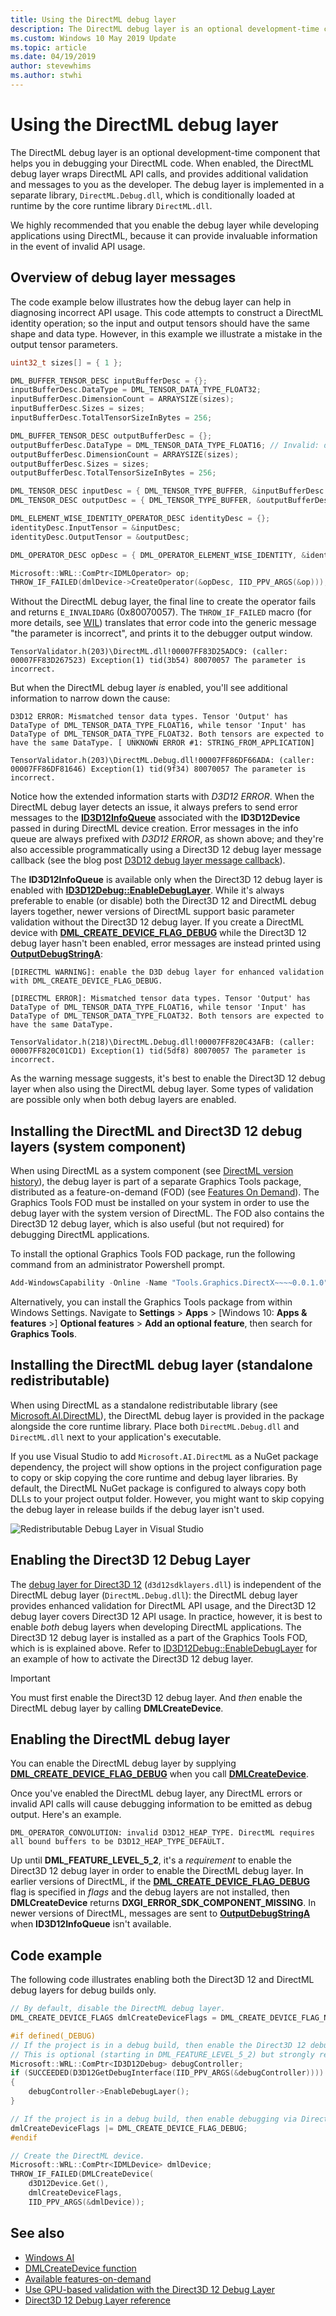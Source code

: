 ```yaml
---
title: Using the DirectML debug layer
description: The DirectML debug layer is an optional development-time component that helps you in debugging your DirectML code.
ms.custom: Windows 10 May 2019 Update
ms.topic: article
ms.date: 04/19/2019
author: stevewhims
ms.author: stwhi
---
```


# Using the DirectML debug layer

The DirectML debug layer is an optional development-time component that helps you in debugging your DirectML code. When enabled, the DirectML debug layer wraps DirectML API calls, and provides additional validation and messages to you as the developer. The debug layer is implemented in a separate library, `DirectML.Debug.dll`, which is conditionally loaded at runtime by the core runtime library `DirectML.dll`.

We highly recommended that you enable the debug layer while developing applications using DirectML, because it can provide invaluable information in the event of invalid API usage.

## Overview of debug layer messages

The code example below illustrates how the debug layer can help in diagnosing incorrect API usage. This code attempts to construct a DirectML identity operation; so the input and output tensors should have the same shape and data type. However, in this example we illustrate a mistake in the output tensor parameters.

```cpp
uint32_t sizes[] = { 1 };

DML_BUFFER_TENSOR_DESC inputBufferDesc = {};
inputBufferDesc.DataType = DML_TENSOR_DATA_TYPE_FLOAT32;
inputBufferDesc.DimensionCount = ARRAYSIZE(sizes);
inputBufferDesc.Sizes = sizes;
inputBufferDesc.TotalTensorSizeInBytes = 256;

DML_BUFFER_TENSOR_DESC outputBufferDesc = {};
outputBufferDesc.DataType = DML_TENSOR_DATA_TYPE_FLOAT16; // Invalid: doesn't match input type!
outputBufferDesc.DimensionCount = ARRAYSIZE(sizes);
outputBufferDesc.Sizes = sizes;
outputBufferDesc.TotalTensorSizeInBytes = 256;

DML_TENSOR_DESC inputDesc = { DML_TENSOR_TYPE_BUFFER, &inputBufferDesc };
DML_TENSOR_DESC outputDesc = { DML_TENSOR_TYPE_BUFFER, &outputBufferDesc };

DML_ELEMENT_WISE_IDENTITY_OPERATOR_DESC identityDesc = {};
identityDesc.InputTensor = &inputDesc;
identityDesc.OutputTensor = &outputDesc;

DML_OPERATOR_DESC opDesc = { DML_OPERATOR_ELEMENT_WISE_IDENTITY, &identityDesc };

Microsoft::WRL::ComPtr<IDMLOperator> op;
THROW_IF_FAILED(dmlDevice->CreateOperator(&opDesc, IID_PPV_ARGS(&op)));
```

Without the DirectML debug layer, the final line to create the operator fails and returns `E_INVALIDARG` (0x80070057). The `THROW_IF_FAILED` macro (for more details, see [WIL](https://github.com/microsoft/wil)) translates that error code into the generic message "the parameter is incorrect", and prints it to the debugger output window.

```console
TensorValidator.h(203)\DirectML.dll!00007FF83D25ADC9: (caller: 00007FF83D267523) Exception(1) tid(3b54) 80070057 The parameter is incorrect.
```

But when the DirectML debug layer *is* enabled, you'll see additional information to narrow down the cause:

```console
D3D12 ERROR: Mismatched tensor data types. Tensor 'Output' has DataType of DML_TENSOR_DATA_TYPE_FLOAT16, while tensor 'Input' has DataType of DML_TENSOR_DATA_TYPE_FLOAT32. Both tensors are expected to have the same DataType. [ UNKNOWN ERROR #1: STRING_FROM_APPLICATION]

TensorValidator.h(203)\DirectML.Debug.dll!00007FF86DF66ADA: (caller: 00007FF86DF81646) Exception(1) tid(9f34) 80070057 The parameter is incorrect.
```

Notice how the extended information starts with *D3D12 ERROR*. When the DirectML debug layer detects an issue, it always prefers to send error messages to the [**ID3D12InfoQueue**](/windows/win32/api/d3d12sdklayers/nn-d3d12sdklayers-id3d12infoqueue) associated with the **ID3D12Device** passed in during DirectML device creation. Error messages in the info queue are always prefixed with *D3D12 ERROR*, as shown above; and they're also accessible programmatically using a Direct3D 12 debug layer message callback (see the blog post [D3D12 debug layer message callback](https://devblogs.microsoft.com/directx/d3d12-debug-layer-message-callback/)).

The **ID3D12InfoQueue** is available only when the Direct3D 12 debug layer is enabled with [**ID3D12Debug::EnableDebugLayer**](/windows/win32/api/d3d12sdklayers/nf-d3d12sdklayers-id3d12debug-enabledebuglayer). While it's always preferable to enable (or disable) both the Direct3D 12 and DirectML debug layers together, newer versions of DirectML support basic parameter validation without the Direct3D 12 debug layer. If you create a DirectML device with [**DML_CREATE_DEVICE_FLAG_DEBUG**](/windows/win32/api/directml/ne-directml-dml_create_device_flags) while the Direct3D 12 debug layer hasn't been enabled, error messages are instead printed using [**OutputDebugStringA**](/windows/win32/api/debugapi/nf-debugapi-outputdebugstringa):

```console
[DIRECTML WARNING]: enable the D3D debug layer for enhanced validation with DML_CREATE_DEVICE_FLAG_DEBUG.

[DIRECTML ERROR]: Mismatched tensor data types. Tensor 'Output' has DataType of DML_TENSOR_DATA_TYPE_FLOAT16, while tensor 'Input' has DataType of DML_TENSOR_DATA_TYPE_FLOAT32. Both tensors are expected to have the same DataType.

TensorValidator.h(218)\DirectML.Debug.dll!00007FF820C43AFB: (caller: 00007FF820C01CD1) Exception(1) tid(5df8) 80070057 The parameter is incorrect.
```

As the warning message suggests, it's best to enable the Direct3D 12 debug layer when also using the DirectML debug layer. Some types of validation are possible only when both debug layers are enabled.

## Installing the DirectML and Direct3D 12 debug layers (system component)

When using DirectML as a system component (see [DirectML version history](/windows/ai/directml/dml-version-history)), the debug layer is part of a separate Graphics Tools package, distributed as a feature-on-demand (FOD) (see [Features On Demand](/windows-hardware/manufacture/desktop/features-on-demand-v2--capabilities)). The Graphics Tools FOD must be installed on your system in order to use the debug layer with the system version of DirectML. The FOD also contains the Direct3D 12 debug layer, which is also useful (but not required) for debugging DirectML applications.

To install the optional Graphics Tools FOD package, run the following command from an administrator Powershell prompt.

```powershell
Add-WindowsCapability -Online -Name "Tools.Graphics.DirectX~~~~0.0.1.0"
```

Alternatively, you can install the Graphics Tools package from within Windows Settings. Navigate to **Settings** > **Apps** > [Windows 10: **Apps & features** >] **Optional features** > **Add an optional feature**, then search for **Graphics Tools**.

## Installing the DirectML debug layer (standalone redistributable)

When using DirectML as a standalone redistributable library (see [Microsoft.AI.DirectML](https://www.nuget.org/packages/Microsoft.AI.DirectML/)), the DirectML debug layer is provided in the package alongside the core runtime library. Place both `DirectML.Debug.dll` and `DirectML.dll` next to your application's executable.

If you use Visual Studio to add `Microsoft.AI.DirectML` as a NuGet package dependency, the project will show options in the project configuration page to copy or skip copying the core runtime and debug layer libraries. By default, the DirectML NuGet package is configured to always copy both DLLs to your project output folder. However, you might want to skip copying the debug layer in release builds if the debug layer isn't used.

![Redistributable Debug Layer in Visual Studio](images/redist_debug_layer.png)

## Enabling the Direct3D 12 Debug Layer

The [debug layer for Direct3D 12](/windows/win32/direct3d12/direct3d-12-sdklayers-reference) (`d3d12sdklayers.dll`) is independent of the DirectML debug layer (`DirectML.Debug.dll`): the DirectML debug layer provides enhanced validation for DirectML API usage, and the Direct3D 12 debug layer covers Direct3D 12 API usage. In practice, however, it is best to enable *both* debug layers when developing DirectML applications. The Direct3D 12 debug layer is installed as a part of the Graphics Tools FOD, which is is explained above. Refer to [ID3D12Debug::EnableDebugLayer](/windows/win32/api/d3d12sdklayers/nf-d3d12sdklayers-id3d12debug-enabledebuglayer) for an example of how to activate the Direct3D 12 debug layer.

> [!IMPORTANT]
> You must first enable the Direct3D 12 debug layer. And *then* enable the DirectML debug layer by calling **DMLCreateDevice**.

## Enabling the DirectML debug layer

You can enable the DirectML debug layer by supplying [**DML_CREATE_DEVICE_FLAG_DEBUG**](/windows/win32/api/directml/ne-directml-dml_create_device_flags) when you call [**DMLCreateDevice**](/windows/win32/api/directml/nf-directml-dmlcreatedevice). 

Once you've enabled the DirectML debug layer, any DirectML errors or invalid API calls will cause debugging information to be emitted as debug output. Here's an example.

```console
DML_OPERATOR_CONVOLUTION: invalid D3D12_HEAP_TYPE. DirectML requires all bound buffers to be D3D12_HEAP_TYPE_DEFAULT.
```

Up until **DML_FEATURE_LEVEL_5_2**, it's a *requirement* to enable the Direct3D 12 debug layer in order to enable the DirectML debug layer. In earlier versions of DirectML, if the [**DML_CREATE_DEVICE_FLAG_DEBUG**](/windows/win32/api/directml/ne-directml-dml_create_device_flags) flag is specified in *flags* and the debug layers are not installed, then **DMLCreateDevice** returns **DXGI_ERROR_SDK_COMPONENT_MISSING**. In newer versions of DirectML, messages are sent to [**OutputDebugStringA**](/windows/win32/api/debugapi/nf-debugapi-outputdebugstringa) when **ID3D12InfoQueue** isn't available.

## Code example

The following code illustrates enabling both the Direct3D 12 and DirectML debug layers for debug builds only.

```cpp
// By default, disable the DirectML debug layer.
DML_CREATE_DEVICE_FLAGS dmlCreateDeviceFlags = DML_CREATE_DEVICE_FLAG_NONE;

#if defined(_DEBUG)
// If the project is in a debug build, then enable the Direct3D 12 debug layer.
// This is optional (starting in DML_FEATURE_LEVEL_5_2) but strongly recommended!
Microsoft::WRL::ComPtr<ID3D12Debug> debugController;
if (SUCCEEDED(D3D12GetDebugInterface(IID_PPV_ARGS(&debugController))))
{
    debugController->EnableDebugLayer();
}

// If the project is in a debug build, then enable debugging via DirectML debug layers with this flag.
dmlCreateDeviceFlags |= DML_CREATE_DEVICE_FLAG_DEBUG;
#endif

// Create the DirectML device.
Microsoft::WRL::ComPtr<IDMLDevice> dmlDevice;
THROW_IF_FAILED(DMLCreateDevice(
    d3D12Device.Get(),
    dmlCreateDeviceFlags,
    IID_PPV_ARGS(&dmlDevice));
```

## See also

* [Windows AI](../index.yml)
* [DMLCreateDevice function](/windows/win32/api/directml/nf-directml-dmlcreatedevice)
* [Available features-on-demand](/windows-hardware/manufacture/desktop/features-on-demand-non-language-fod)
* [Use GPU-based validation with the Direct3D 12 Debug Layer](/windows/desktop/direct3d12/using-d3d12-debug-layer-gpu-based-validation)
* [Direct3D 12 Debug Layer reference](/windows/desktop/direct3d12/direct3d-12-sdklayers-reference)
